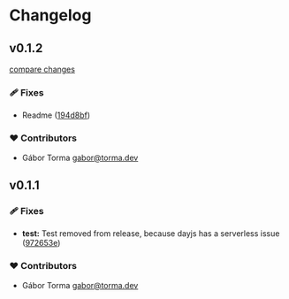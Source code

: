 # Changelog


## v0.1.2

[compare changes](https://github.com/GaborTorma/nuxt-dayjs-business-days/compare/v0.1.1...v0.1.2)

### 🩹 Fixes

- Readme ([194d8bf](https://github.com/GaborTorma/nuxt-dayjs-business-days/commit/194d8bf))

### ❤️ Contributors

- Gábor Torma <gabor@torma.dev>

## v0.1.1


### 🩹 Fixes

- **test:** Test removed from release, because dayjs has a serverless issue ([972653e](https://github.com/GaborTorma/nuxt-dayjs-business-days/commit/972653e))

### ❤️ Contributors

- Gábor Torma <gabor@torma.dev>

